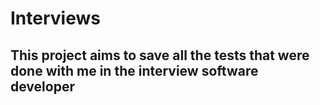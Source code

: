 # Interviews
## This project aims to save all the tests that were done with me in the interview software developer 
